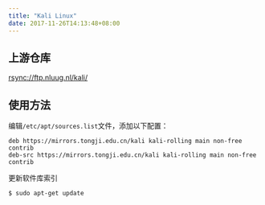 ```yaml
---
title: "Kali Linux"
date: 2017-11-26T14:13:48+08:00
---
```


## 上游仓库

[rsync://ftp.nluug.nl/kali/](rsync://ftp.nluug.nl/kali/)

## 使用方法

编辑`/etc/apt/sources.list`文件，添加以下配置：

```
deb https://mirrors.tongji.edu.cn/kali kali-rolling main non-free contrib
deb-src https://mirrors.tongji.edu.cn/kali kali-rolling main non-free contrib
```

更新软件库索引

```
$ sudo apt-get update
```
